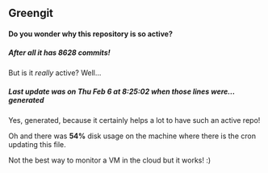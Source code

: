 ## Greengit

#### Do you wonder why this repository is so active?

##### After all it has 8628 commits!

But is it *really* active? Well...

##### Last update was on Thu Feb 6 at 8:25:02 when those lines were... generated

Yes, generated, because it certainly helps a lot to have such an active repo!

Oh and there was **54%** disk usage on the machine
where there is the cron updating this file.

Not the best way to monitor a VM in the cloud but it works! :)
